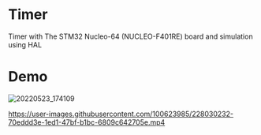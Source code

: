 # Timer
Timer with The STM32 Nucleo-64 (NUCLEO-F401RE) board and simulation using HAL 

# Demo

![20220523_174109](https://user-images.githubusercontent.com/100623985/228029556-0a3e8d68-f599-44c2-96b2-4edd64bae311.jpg)


https://user-images.githubusercontent.com/100623985/228030232-70eddd3e-1ed1-47bf-b1bc-6809c642705e.mp4

